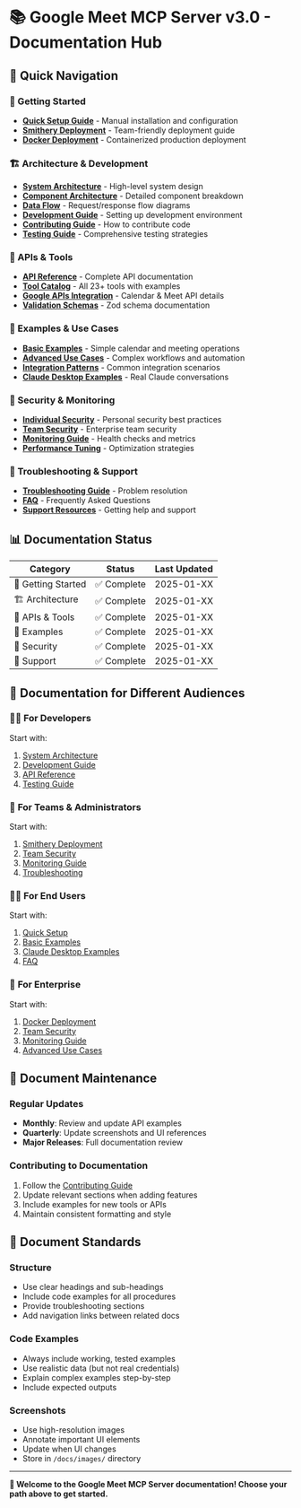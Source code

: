 # 📚 Google Meet MCP Server v3.0 - Documentation Hub

## 🎯 Quick Navigation

### 🚀 Getting Started
- **[Quick Setup Guide](./deployment/SETUP.md)** - Manual installation and configuration
- **[Smithery Deployment](./deployment/SMITHERY_USER_GUIDE.md)** - Team-friendly deployment guide
- **[Docker Deployment](./deployment/DOCKER_DEPLOYMENT.md)** - Containerized production deployment

### 🏗️ Architecture & Development
- **[System Architecture](./architecture/SYSTEM_ARCHITECTURE.md)** - High-level system design
- **[Component Architecture](./architecture/COMPONENT_ARCHITECTURE.md)** - Detailed component breakdown
- **[Data Flow](./architecture/DATA_FLOW.md)** - Request/response flow diagrams
- **[Development Guide](./development/DEVELOPMENT_GUIDE.md)** - Setting up development environment
- **[Contributing Guide](./development/CONTRIBUTING_GUIDE.md)** - How to contribute code
- **[Testing Guide](./development/TESTING_GUIDE.md)** - Comprehensive testing strategies

### 🔧 APIs & Tools
- **[API Reference](./api/API_REFERENCE.md)** - Complete API documentation
- **[Tool Catalog](./api/TOOL_CATALOG.md)** - All 23+ tools with examples
- **[Google APIs Integration](./api/GOOGLE_APIS_INTEGRATION.md)** - Calendar & Meet API details
- **[Validation Schemas](./api/VALIDATION_SCHEMAS.md)** - Zod schema documentation

### 🎨 Examples & Use Cases
- **[Basic Examples](./examples/BASIC_EXAMPLES.md)** - Simple calendar and meeting operations
- **[Advanced Use Cases](./examples/ADVANCED_USE_CASES.md)** - Complex workflows and automation
- **[Integration Patterns](./examples/INTEGRATION_PATTERNS.md)** - Common integration scenarios
- **[Claude Desktop Examples](./examples/CLAUDE_DESKTOP_EXAMPLES.md)** - Real Claude conversations

### 🔐 Security & Monitoring
- **[Individual Security](./security/SECURITY.md)** - Personal security best practices
- **[Team Security](./security/TEAM_SECURITY.md)** - Enterprise team security
- **[Monitoring Guide](./monitoring/MONITORING_GUIDE.md)** - Health checks and metrics
- **[Performance Tuning](./monitoring/PERFORMANCE_TUNING.md)** - Optimization strategies

### 🚨 Troubleshooting & Support
- **[Troubleshooting Guide](./deployment/TROUBLESHOOTING.md)** - Problem resolution
- **[FAQ](./FAQ.md)** - Frequently Asked Questions
- **[Support Resources](./SUPPORT.md)** - Getting help and support

## 📊 Documentation Status

| Category | Status | Last Updated |
|----------|--------|--------------|
| 🚀 Getting Started | ✅ Complete | 2025-01-XX |
| 🏗️ Architecture | ✅ Complete | 2025-01-XX |
| 🔧 APIs & Tools | ✅ Complete | 2025-01-XX |
| 🎨 Examples | ✅ Complete | 2025-01-XX |
| 🔐 Security | ✅ Complete | 2025-01-XX |
| 🚨 Support | ✅ Complete | 2025-01-XX |

## 🎯 Documentation for Different Audiences

### 👩‍💻 **For Developers**
Start with:
1. [System Architecture](./architecture/SYSTEM_ARCHITECTURE.md)
2. [Development Guide](./development/DEVELOPMENT_GUIDE.md)
3. [API Reference](./api/API_REFERENCE.md)
4. [Testing Guide](./development/TESTING_GUIDE.md)

### 👥 **For Teams & Administrators**
Start with:
1. [Smithery Deployment](./deployment/SMITHERY_USER_GUIDE.md)
2. [Team Security](./security/TEAM_SECURITY.md)
3. [Monitoring Guide](./monitoring/MONITORING_GUIDE.md)
4. [Troubleshooting](./deployment/TROUBLESHOOTING.md)

### 🧑‍💼 **For End Users**
Start with:
1. [Quick Setup](./deployment/SETUP.md)
2. [Basic Examples](./examples/BASIC_EXAMPLES.md)
3. [Claude Desktop Examples](./examples/CLAUDE_DESKTOP_EXAMPLES.md)
4. [FAQ](./FAQ.md)

### 🏢 **For Enterprise**
Start with:
1. [Docker Deployment](./deployment/DOCKER_DEPLOYMENT.md)
2. [Team Security](./security/TEAM_SECURITY.md)
3. [Monitoring Guide](./monitoring/MONITORING_GUIDE.md)
4. [Advanced Use Cases](./examples/ADVANCED_USE_CASES.md)

## 🔄 Document Maintenance

### Regular Updates
- **Monthly**: Review and update API examples
- **Quarterly**: Update screenshots and UI references
- **Major Releases**: Full documentation review

### Contributing to Documentation
1. Follow the [Contributing Guide](./development/CONTRIBUTING_GUIDE.md)
2. Update relevant sections when adding features
3. Include examples for new tools or APIs
4. Maintain consistent formatting and style

## 📝 Document Standards

### Structure
- Use clear headings and sub-headings
- Include code examples for all procedures
- Provide troubleshooting sections
- Add navigation links between related docs

### Code Examples
- Always include working, tested examples
- Use realistic data (but not real credentials)
- Explain complex examples step-by-step
- Include expected outputs

### Screenshots
- Use high-resolution images
- Annotate important UI elements
- Update when UI changes
- Store in `/docs/images/` directory

---

**🎉 Welcome to the Google Meet MCP Server documentation! Choose your path above to get started.**